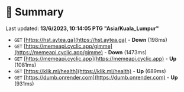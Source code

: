 # 📖 Summary
Last updated: **13/6/2023, 10:14:05 PTG "Asia/Kuala_Lumpur"**

- `GET` [https://hst.aytea.ga](https://hst.aytea.ga) - **Down** (198ms)
- `GET` [https://memeapi.cyclic.app/gimme](https://memeapi.cyclic.app/gimme) - **Down** (1473ms)
- `GET` [https://memeapi.cyclic.app](https://memeapi.cyclic.app) - **Up** (1081ms)
- `GET` [https://klik.ml/health](https://klik.ml/health) - **Up** (689ms)
- `GET` [https://dumb.onrender.com](https://dumb.onrender.com) - **Up** (931ms)
